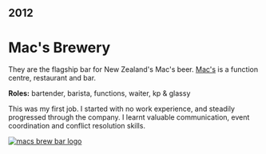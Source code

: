 ## 2012

#  Mac's Brewery

They are the flagship bar for New Zealand's Mac's beer. [Mac's](https://macs.co.nz/our-story/) is a function centre, restaurant and bar.

**Roles:** bartender, barista, functions, waiter, kp & glassy

This was my first job. I started with no work experience, and steadily progressed through the company. I learnt valuable communication, event coordination and conflict resolution skills.

[![macs brew bar logo](https://www.macsbrewbars.co.nz/images/logo-macs.png)](https://macs.co.nz/our-story/)
